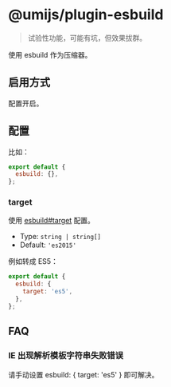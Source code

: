# @umijs/plugin-esbuild

> 试验性功能，可能有坑，但效果拔群。

使用 esbuild 作为压缩器。

## 启用方式

配置开启。

## 配置

比如：

```js
export default {
  esbuild: {},
};
```

### target

使用 [esbuild#target](https://esbuild.github.io/api/#target) 配置。

- Type: `string | string[]`
- Default: `'es2015'`

例如转成 ES5：

```js
export default {
  esbuild: {
    target: 'es5',
  },
};
```

## FAQ

### IE 出现解析模板字符串失败错误

请手动设置 esbuild: { target: 'es5' } 即可解决。
